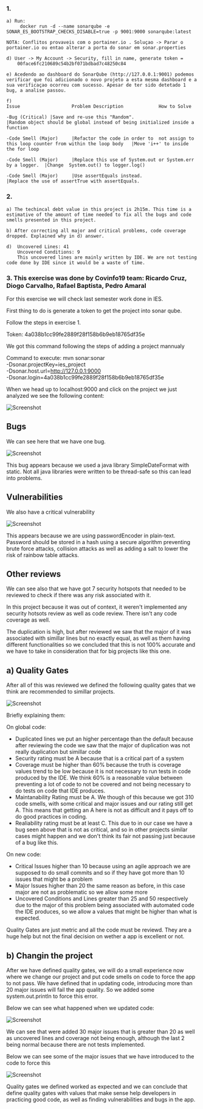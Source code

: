 ### 1.
	a) Run:
		 docker run -d --name sonarqube -e SONAR_ES_BOOTSTRAP_CHECKS_DISABLE=true -p 9001:9000 sonarqube:latest
		 
	NOTA: Conflitos provaveis com o portainer.io . Soluçao -> Parar o portainer.io ou entao alterar a porta do sonar em sonar.properties
	
	d) User -> My Account -> Security, fill in name, generate token =
		00face6fc210689c54b2bf071bdbad7c48250c84
	
	e) Acedendo ao dashboard do SonarQube (http://127.0.0.1:9001) podemos verificar que foi adicionado o novo projeto a esta mesma dashboard e a sua verificaçao ocorreu com sucesso. Apesar de ter sido detetado 1 bug, a analise passou. 
	
	f)
	Issue					Problem Description				How to Solve

	-Bug (Critical)	|Save and re-use this "Random". 			   	|Random object should be global instead of being initialized inside a function

	-Code Smell (Major)  	|Refactor the code in order to  not assign to this loop counter from within the loop body 	|Move 'i++' to inside the for loop

	-Code Smell (Major)   	|Replace this use of System.out or System.err by a logger.	|Change  System.out() to logger.log()

	-Code Smell (Major)   	|Use assertEquals instead.	   				|Replace the use of assertTrue with assertEquals.

### 2.
	a) The techincal debt value in this project is 2h15m. This time is a estimative of the amount of time needed to fix all the bugs and code smells presented in this project.

	b) After correcting all major and critical problems, code coverage dropped. Explained why in d) answer.

	d) 	Uncovered Lines: 41
		Uncovered Conditions: 9
		This uncovered lines are mainly written by IDE. We are not testing code done by IDE since it would be a waste of time.
		
### 3. This exercise was done by Covinfo19 team: Ricardo Cruz, Diogo Carvalho, Rafael Baptista, Pedro Amaral


For this exercise we will check last semester work done in IES. 

First thing to do is generate a token to get the project into sonar qube.

Follow the steps in exercise 1.

Token: 4a038b1cc99fe2889f28f158b6b9eb18765df35e

We got this command following the steps of adding a project mannualy

Command to execute: mvn sonar:sonar \
    -Dsonar.projectKey=ies_project \
    -Dsonar.host.url=http://127.0.0.1:9000 \
    -Dsonar.login=4a038b1cc99fe2889f28f158b6b9eb18765df35e



When we head up to localhost:9000 and click on the project we just analyzed we see the following content:

![Screenshot](Covinfo19_Dashboard.png)


## Bugs
We can see here that we have one bug. 

![Screenshot](Cov_Bug.png)

This bug appears because we used a java library SimpleDateFormat with static. Not all java libraries were written to be thread-safe so this can lead into problems.

## Vulnerabilities
We also have a critical vulnerability

![Screenshot](Cov_Vuln.png)

This appears because we are using passwordEncoder in plain-text. Password should be stored in a hash using a secure algorithm preventing brute force attacks, collision attacks as well as adding a salt to lower the risk of rainbow table attacks.

## Other reviews

We can see also that we have got 7 security hotspots that needed to be reviewed to check if there was any risk associated with it.

In this project because it was out of context, it weren't implemented any security hotsots review as well as code review. There isn't any code coverage as well.

The duplication is high, but after reviewed we saw that the major of it was associated with simillar lines but no exactly equal, as well as them having different functionalities so we concluded that this is not 100% accurate and we have to take in consideration that for big projects like this one.

## a) Quality Gates
After all of this was reviewed we defined the following quality gates that we think are recommended to simillar projects.

![Screenshot](QualityGates.png)


Briefly explaining them:

On global code:
- Duplicated lines we put an higher percentage than the default because after reviewing the code we saw that the major of duplication was not really duplication but simillar code
- Security rating must be A because that is a critical part of a system
- Coverage must be higher than 60% because the truth is coverage values trend to be low because it is not necessary to run tests in code produced by the IDE. We think 60% is a reasonable value between preventing a lot of code to not be covered and not being necessary to do tests on code that IDE produces.
- Maintanability Rating must be A. We though of this because we got 310 code smells, with some critical and major issues and our rating still get A. This means that getting an A here is not as difficult and it pays off to do good practices in coding.
- Realiability rating must be at least C. This due to in our case we have a bug seen above that is not as critical, and so in other projects similar cases might happen and we don't think its fair not passing just because of a bug like this. 

On new code:
- Critical Issues higher than 10 because using an agile approach we are supposed to do small commits and so if they have got more than 10 issues that might be a problem
- Major Issues higher than 20 the same reason as before, in this case major are not as problematic so we allow some more
- Uncovered Conditions and Lines greater than 25 and 50 respectively due to the major of this problem being associated with automated code the IDE produces, so we allow a values that might be higher than what is expected.


Quality Gates are just metric and all the code must be reviewd. They are a huge help but not the final decision on wether a app is excellent or not.

## b) Changin the project

After we have defined quality gates, we will do a small experience now where we change our project and put code smells on code to force the app to not pass. We have defined that in updating code, introducing more than 20 major issues will fail the app quality. So we added some system.out.println to force this error.

Below we can see what happened when we updated code:

![Screenshot](updated.png)

We can see that were added 30 major issues that is greater than 20 as well as uncovered lines and coverage not being enough, although the last 2 being normal because there are not tests implemented.

Below we can see some of the major issues that we have introduced to the code to force this

![Screenshot](major_issues.png)


Quality gates we defined worked as expected and we can conclude that define quality gates with values that make sense help developers in practicing good code, as well as finding vulnerabilities and bugs in the app.
